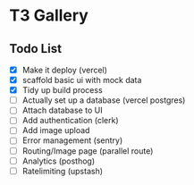 # T3 Gallery

## Todo List

- [x] Make it deploy (vercel)
- [x] scaffold basic ui with mock data
- [x] Tidy up build process
- [ ] Actually set up a database (vercel postgres)
- [ ] Attach database to UI
- [ ] Add authentication (clerk)
- [ ] Add image upload
- [ ] Error management (sentry)
- [ ] Routing/Image page (parallel route)
- [ ] Analytics (posthog)
- [ ] Ratelimiting (upstash)
